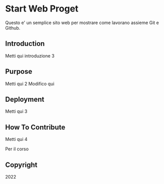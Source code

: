 # Start Web Proget 

Questo e' un semplice sito web per mostrare come lavorano assieme Git e Github.

## Introduction

Metti qui introduzione 3
 
## Purpose

Metti qui 2
Modifico qui

## Deployment

Metti qui 3

## How To Contribute

Metti qui 4

Per il corso

## Copyright

2022
